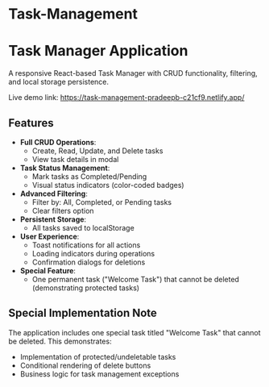 # Task-Management

# Task Manager Application


A responsive React-based Task Manager with CRUD functionality, filtering, and local storage persistence.

Live demo link:
https://task-management-pradeepb-c21cf9.netlify.app/

## Features

- **Full CRUD Operations**:
  - Create, Read, Update, and Delete tasks
  - View task details in modal
- **Task Status Management**:
  - Mark tasks as Completed/Pending
  - Visual status indicators (color-coded badges)
- **Advanced Filtering**:
  - Filter by: All, Completed, or Pending tasks
  - Clear filters option
- **Persistent Storage**:
  - All tasks saved to localStorage
- **User Experience**:
  - Toast notifications for all actions
  - Loading indicators during operations
  - Confirmation dialogs for deletions
- **Special Feature**:
  - One permanent task ("Welcome Task") that cannot be deleted (demonstrating protected tasks)

## Special Implementation Note

The application includes one special task titled "Welcome Task" that cannot be deleted. This demonstrates:
- Implementation of protected/undeletable tasks
- Conditional rendering of delete buttons
- Business logic for task management exceptions

